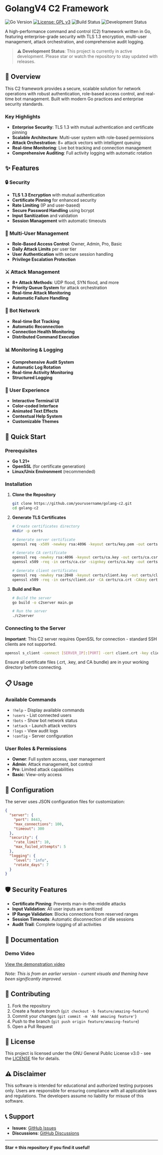 # GolangV4 C2 Framework

![Go Version](https://img.shields.io/badge/go-1.21+-blue.svg)
[![License: GPL v3](https://img.shields.io/badge/License-GPLv3-blue.svg)](https://www.gnu.org/licenses/gpl-3.0)
![Build Status](https://img.shields.io/badge/build-passing-brightgreen.svg)
![Development Status](https://img.shields.io/badge/status-in%20development-yellow.svg)

A high-performance command and control (C2) framework written in Go, featuring enterprise-grade security with TLS 1.3 encryption, multi-user management, attack orchestration, and comprehensive audit logging.

> **⚠️ Development Status**: This project is currently in active development. Please star or watch the repository to stay updated with releases.

## 🎯 Overview

This C2 framework provides a secure, scalable solution for network operations with robust authentication, role-based access control, and real-time bot management. Built with modern Go practices and enterprise security standards.

### Key Highlights
- **Enterprise Security**: TLS 1.3 with mutual authentication and certificate pinning
- **Scalable Architecture**: Multi-user system with role-based permissions
- **Attack Orchestration**: 8+ attack vectors with intelligent queuing
- **Real-time Monitoring**: Live bot tracking and connection management
- **Comprehensive Auditing**: Full activity logging with automatic rotation

## ✨ Features

### 🔒 Security
- **TLS 1.3 Encryption** with mutual authentication
- **Certificate Pinning** for enhanced security
- **Rate Limiting** (IP and user-based)
- **Secure Password Handling** using bcrypt
- **Input Sanitization** and validation
- **Session Management** with automatic timeouts

### 👥 Multi-User Management
- **Role-Based Access Control**: Owner, Admin, Pro, Basic
- **Daily Attack Limits** per user tier
- **User Authentication** with secure session handling
- **Privilege Escalation Protection**

### ⚔️ Attack Management
- **8+ Attack Methods**: UDP flood, SYN flood, and more
- **Priority Queue System** for attack orchestration
- **Real-time Attack Monitoring**
- **Automatic Failure Handling**

### 🤖 Bot Network
- **Real-time Bot Tracking**
- **Automatic Reconnection**
- **Connection Health Monitoring**
- **Distributed Command Execution**

### 📊 Monitoring & Logging
- **Comprehensive Audit System**
- **Automatic Log Rotation**
- **Real-time Activity Monitoring**
- **Structured Logging**

### 🎨 User Experience
- **Interactive Terminal UI**
- **Color-coded Interface**
- **Animated Text Effects**
- **Contextual Help System**
- **Customizable Themes**

## 🚀 Quick Start

### Prerequisites
- **Go 1.21+**
- **OpenSSL** (for certificate generation)
- **Linux/Unix Environment** (recommended)

### Installation

1. **Clone the Repository**
   ```bash
   git clone https://github.com/yourusername/golang-c2.git
   cd golang-c2
   ```

2. **Generate TLS Certificates**
   ```bash
   # Create certificates directory
   mkdir -p certs
   
   # Generate server certificate
   openssl req -x509 -newkey rsa:4096 -keyout certs/key.pem -out certs/cert.pem -days 365 -nodes
   
   # Generate CA certificate
   openssl req -newkey rsa:4096 -keyout certs/ca.key -out certs/ca.csr -nodes
   openssl x509 -req -in certs/ca.csr -signkey certs/ca.key -out certs/ca.crt
   
   # Generate client certificates
   openssl req -newkey rsa:2048 -keyout certs/client.key -out certs/client.csr -nodes
   openssl x509 -req -in certs/client.csr -CA certs/ca.crt -CAkey certs/ca.key -out certs/client.crt -days 365
   ```

3. **Build and Run**
   ```bash
   # Build the server
   go build -o c2server main.go
   
   # Run the server
   ./c2server
   ```

### Connecting to the Server

**Important**: This C2 server requires OpenSSL for connection - standard SSH clients are not supported.

```bash
openssl s_client -connect [SERVER_IP]:[PORT] -cert client.crt -key client.key -CAfile ca.crt
```

Ensure all certificate files (.crt, .key, and CA bundle) are in your working directory before connecting.

## 📋 Usage

### Available Commands
- `!help` - Display available commands
- `!users` - List connected users
- `!bots` - Show bot network status
- `!attack` - Launch attack vectors
- `!logs` - View audit logs
- `!config` - Server configuration

### User Roles & Permissions
- **Owner**: Full system access, user management
- **Admin**: Attack management, bot control
- **Pro**: Limited attack capabilities
- **Basic**: View-only access

## 🔧 Configuration

The server uses JSON configuration files for customization:

```json
{
  "server": {
    "port": 8443,
    "max_connections": 100,
    "timeout": 300
  },
  "security": {
    "rate_limit": 10,
    "max_failed_attempts": 5
  },
  "logging": {
    "level": "info",
    "rotate_days": 7
  }
}
```

## 🛡️ Security Features

- **Certificate Pinning**: Prevents man-in-the-middle attacks
- **Input Validation**: All user inputs are sanitized
- **IP Range Validation**: Blocks connections from reserved ranges
- **Session Timeouts**: Automatic disconnection of idle sessions
- **Audit Trail**: Complete logging of all activities

## 📖 Documentation

### Demo Video
[View the demonstration video](https://github.com/user-attachments/assets/d7e4b3d9-75b6-4a4f-95db-f88b376c020f)

*Note: This is from an earlier version - current visuals and theming have been significantly improved.*

## 🤝 Contributing

1. Fork the repository
2. Create a feature branch (`git checkout -b feature/amazing-feature`)
3. Commit your changes (`git commit -m 'Add amazing feature'`)
4. Push to the branch (`git push origin feature/amazing-feature`)
5. Open a Pull Request

## 📄 License

This project is licensed under the GNU General Public License v3.0 - see the [LICENSE](LICENSE) file for details.

## ⚠️ Disclaimer

This software is intended for educational and authorized testing purposes only. Users are responsible for ensuring compliance with all applicable laws and regulations. The developers assume no liability for misuse of this software.

## 📞 Support

- **Issues**: [GitHub Issues](https://github.com/yourusername/golang-c2/issues)
- **Discussions**: [GitHub Discussions](https://github.com/yourusername/golang-c2/discussions)

---

**Star ⭐ this repository if you find it useful!**
